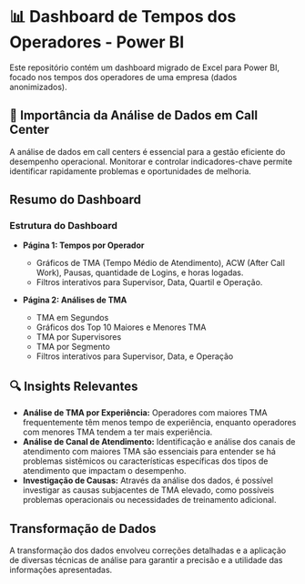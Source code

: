 # 📊 Dashboard de Tempos dos Operadores - Power BI

Este repositório contém um dashboard migrado de Excel para Power BI, focado nos tempos dos operadores de uma empresa (dados anonimizados).

## 🌟 Importância da Análise de Dados em Call Center

A análise de dados em call centers é essencial para a gestão eficiente do desempenho operacional. Monitorar e controlar indicadores-chave permite identificar rapidamente problemas e oportunidades de melhoria.

## Resumo do Dashboard

### Estrutura do Dashboard

- **Página 1: Tempos por Operador**
  - Gráficos de TMA (Tempo Médio de Atendimento), ACW (After Call Work), Pausas, quantidade de Logins, e horas logadas.
  - Filtros interativos para Supervisor, Data, Quartil e Operação.

- **Página 2: Análises de TMA**
  - TMA em Segundos
  - Gráficos dos Top 10 Maiores e Menores TMA
  - TMA por Supervisores
  - TMA por Segmento
  - Filtros interativos para Supervisor, Data, e Operação

## 🔍 Insights Relevantes

- **Análise de TMA por Experiência:** Operadores com maiores TMA frequentemente têm menos tempo de experiência, enquanto operadores com menores TMA tendem a ter mais experiência. 
- **Análise de Canal de Atendimento:** Identificação e análise dos canais de atendimento com maiores TMA são essenciais para entender se há problemas sistêmicos ou características específicas dos tipos de atendimento que impactam o desempenho.
- **Investigação de Causas:** Através da análise dos dados, é possível investigar as causas subjacentes de TMA elevado, como possíveis problemas operacionais ou necessidades de treinamento adicional.
  

## Transformação de Dados

A transformação dos dados envolveu correções detalhadas e a aplicação de diversas técnicas de análise para garantir a precisão e a utilidade das informações apresentadas.
